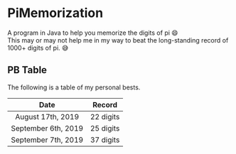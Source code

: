 # PiMemorization  
A program in Java to help you memorize the digits of pi :smile:  
This may or may not help me in my way to beat the long-standing record of 1000+ digits of pi. :sweat_smile:  

## PB Table  
The following is a table of my personal bests.  
  
|Date               |Record   |
|:-----------------:|:-------:|
|August 17th, 2019  |22 digits|
|September 6th, 2019|25 digits|
|September 7th, 2019|37 digits|
